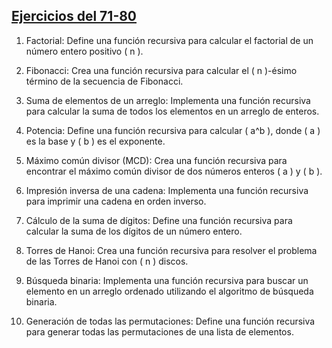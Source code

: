 ## [Ejercicios del 71-80](./71-80)
1. Factorial:
Define una función recursiva para calcular el factorial de un número entero positivo ( n ).

2. Fibonacci:
Crea una función recursiva para calcular el ( n )-ésimo término de la secuencia de
Fibonacci.

3. Suma de elementos de un arreglo:
Implementa una función recursiva para calcular la suma de todos los elementos en un
arreglo de enteros.

4. Potencia:
Define una función recursiva para calcular ( a^b ), donde ( a ) es la base y ( b ) es el
exponente.

5. Máximo común divisor (MCD):
Crea una función recursiva para encontrar el máximo común divisor de dos números
enteros ( a ) y ( b ).

6. Impresión inversa de una cadena:
Implementa una función recursiva para imprimir una cadena en orden inverso.

7. Cálculo de la suma de dígitos:
Define una función recursiva para calcular la suma de los dígitos de un número entero.

8. Torres de Hanoi:
Crea una función recursiva para resolver el problema de las Torres de Hanoi con ( n )
discos.

9. Búsqueda binaria:
Implementa una función recursiva para buscar un elemento en un arreglo ordenado
utilizando el algoritmo de búsqueda binaria.

10. Generación de todas las permutaciones:
Define una función recursiva para generar todas las permutaciones de una lista de
elementos.
